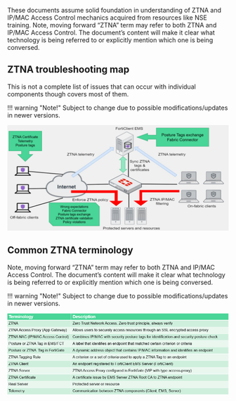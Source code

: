 These documents assume solid foundation in understanding of ZTNA and IP/MAC Access Control mechanics acquired from resources like NSE training.
Note, moving forward “ZTNA” term may refer to both ZTNA and IP/MAC Access Control. The document’s content will make it clear what technology is being referred to or explicitly mention which one is being conversed.

## ZTNA troubleshooting map

This is not a complete list of issues that can occur with individual components though covers most of them.

!!! warning "Note!"
    Subject to change due to possible modifications/updates in newer versions.


![](assets/ztna_map.png)

## Common ZTNA terminology

Note, moving forward “ZTNA” term may refer to both ZTNA and IP/MAC Access Control. The document’s content will make it clear what technology is being referred to or explicitly mention which one is being conversed.

!!! warning "Note!"
    Subject to change due to possible modifications/updates in newer versions.

![](assets/terminology.png)